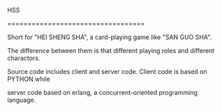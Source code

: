 HSS

==================================

Short for "HEI SHENG SHA", a card-playing game like "SAN GUO SHA". 

The difference between them is that different playing roles and different charactors.

Source code includes client and server code. Client code is based on PYTHON while 

server code based on erlang, a concurrent-oriented programming language.
